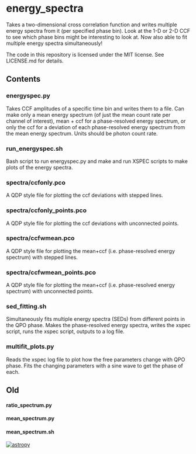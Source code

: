 # energy_spectra

Takes a two-dimensional cross correlation function and writes multiple energy 
spectra from it (per specified phase bin). Look at the 1-D or 2-D CCF to see
which phase bins might be interesting to look at. Now also able to fit multiple
energy spectra simultaneously!

The code in this repository is licensed under the MIT license. See LICENSE.md for details.

## Contents

### energyspec.py
Takes CCF amplitudes of a specific time bin and writes them to a file. Can make
only a mean energy spectrum (of just the mean count rate per channel of 
interest), mean \+ ccf for a phase-resolved energy spectrum, or only the ccf
for a deviation of each phase-resolved energy spectrum from the mean energy 
spectrum. Units should be photon count rate.

### run_energyspec.sh
Bash script to run energyspec.py and make and run XSPEC scripts to make plots of
the energy spectra.

### spectra/ccfonly.pco
A QDP style file for plotting the ccf deviations with stepped lines.

### spectra/ccfonly_points.pco
A QDP style file for plotting the ccf deviations with unconnected points.

### spectra/ccfwmean.pco
A QDP style file for plotting the mean+ccf (i.e. phase-resolved energy 
spectrum) with stepped lines.

### spectra/ccfwmean_points.pco
A QDP style file for plotting the mean+ccf (i.e. phase-resolved energy 
spectrum) with unconnected points.

### sed_fitting.sh
Simultaneously fits multiple energy spectra (SEDs) from different points in the 
QPO phase. Makes the phase-resolved energy spectra, writes the xspec script, 
runs the xspec script, outputs to a log file.

### multifit_plots.py
Reads the xspec log file to plot how the free parameters change with QPO phase.
Fits the changing parameters with a sine wave to get the phase of each.


## Old
#### ratio_spectrum.py
#### mean_spectrum.py
#### mean_spectrum.sh

 [![astropy](http://img.shields.io/badge/powered%20by-AstroPy-orange.svg?style=flat)](http://www.astropy.org/) 